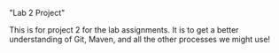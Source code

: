 "Lab 2 Project" 

This is for project 2 for the lab assignments. It is to get a better understanding of Git, Maven, and all the other processes we might use!